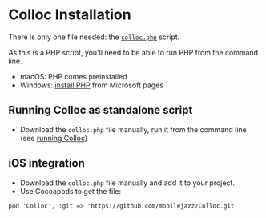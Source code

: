 # Colloc Installation

There is only one file needed: the [`colloc.php`](https://github.com/mobilejazz/Colloc/blob/master/colloc.php) script. 

As this is a PHP script, you'll need to be able to run PHP from the command line.

- macOS: PHP comes preinstalled
- Windows: [install PHP](https://www.microsoft.com/web/platform/phponwindows.aspx) from Microsoft pages

## Running Colloc as standalone script

- Download the `colloc.php` file manually, run it from the command line (see [running Colloc](run.md))

## iOS integration

- Download the `colloc.php` file manually and add it to your project.
- Use Cocoapods to get the file:
```
pod 'Colloc', :git => 'https://github.com/mobilejazz/Colloc.git'
```



